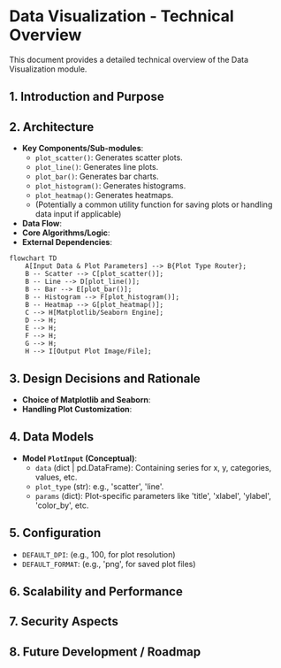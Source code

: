 # Data Visualization - Technical Overview

This document provides a detailed technical overview of the Data Visualization module.

## 1. Introduction and Purpose

<!-- TODO: Reiterate the module's core purpose from the main README, but with more technical depth. For example:
The Data Visualization module is responsible for generating a variety of common plot types (scatter, line, bar, histogram, heatmap) from provided datasets. It aims to offer a simple and consistent interface for other modules or users to quickly visualize data, primarily leveraging libraries like Matplotlib and Seaborn. It solves the problem of needing quick, scriptable, and reproducible visualizations within the Codomyrmex ecosystem.
-->

## 2. Architecture

<!-- TODO: Describe the internal architecture of the module. Include diagrams if helpful.
For example:
The module's architecture is straightforward, primarily centered around a `plotter.py` script or a set of functions that take data and plotting parameters as input and return or save plot images.
-->

- **Key Components/Sub-modules**:
  - `plot_scatter()`: Generates scatter plots.
  - `plot_line()`: Generates line plots.
  - `plot_bar()`: Generates bar charts.
  - `plot_histogram()`: Generates histograms.
  - `plot_heatmap()`: Generates heatmaps.
  - (Potentially a common utility function for saving plots or handling data input if applicable)
- **Data Flow**: 
  <!-- TODO: How does data move through the module? For example:
  Typically, structured data (e.g., pandas DataFrame, lists of numbers) and plot configuration parameters are passed to one of the plotting functions. The function then uses a plotting library (e.g., Matplotlib) to render the plot, which can then be returned as an image object or saved to a file.
  -->
- **Core Algorithms/Logic**: 
  <!-- TODO: Explain any complex algorithms or business logic central to the module. For example:
  The core logic involves mapping data columns to plot aesthetics (x-axis, y-axis, color, size, etc.) and calling the appropriate functions from the underlying plotting libraries. Error handling for invalid data formats or insufficient data for a chosen plot type is also a key aspect.
  -->
- **External Dependencies**: 
  <!-- TODO: List specific libraries or services it relies on and why. For example:
  - `matplotlib`: Core plotting library for 2D graphics.
  - `seaborn`: Higher-level interface for statistical graphics, built on Matplotlib.
  - `pandas`: For data manipulation and to handle input data structures (if DataFrames are a primary input).
  - `numpy`: For numerical operations, often a dependency of pandas and matplotlib.
  -->

```mermaid
flowchart TD
    A[Input Data & Plot Parameters] --> B{Plot Type Router};
    B -- Scatter --> C[plot_scatter()];
    B -- Line --> D[plot_line()];
    B -- Bar --> E[plot_bar()];
    B -- Histogram --> F[plot_histogram()];
    B -- Heatmap --> G[plot_heatmap()];
    C --> H[Matplotlib/Seaborn Engine];
    D --> H;
    E --> H;
    F --> H;
    G --> H;
    H --> I[Output Plot Image/File];
```
<!-- (Example Mermaid diagram - adapt as needed. The above is a more relevant example for this module) -->

## 3. Design Decisions and Rationale

<!-- TODO: Explain key design choices made during the development of this module and the reasons behind them. For example: -->

- **Choice of Matplotlib and Seaborn**: 
  <!-- TODO: Why was it selected over alternatives? For example:
  Matplotlib was chosen for its flexibility and widespread adoption, providing a solid foundation. Seaborn was added for its ease of use in creating common statistical plot types and for its aesthetically pleasing defaults. Alternatives like Plotly or Bokeh were considered but deemed potentially too heavy or complex for the initial requirements of simple, scriptable plots.
  -->
- **Handling Plot Customization**: 
  <!-- TODO: How does the current design address it? For example:
  The design aims for a balance between simplicity (predefined plot functions) and customization (allowing passthrough of common Matplotlib/Seaborn arguments like titles, labels, colors, etc., as detailed in the MCP Tool Specification).
  -->

## 4. Data Models

<!-- TODO: If the module works with significant data structures, describe them here. This might overlap with API specifications but can be more detailed from an internal perspective. For example:
The primary data models are the input structures expected by each plotting function. These are detailed in the `MCP_TOOL_SPECIFICATION.md` and generally involve:
- For X-Y plots (scatter, line): Lists or arrays for X and Y values.
- For bar charts: Lists for categories and corresponding values.
- For histograms: A single list or array of data.
- For heatmaps: A 2D array or matrix.
Pandas DataFrames might be an accepted input format for convenience, with column names used to specify data for different axes/attributes.
-->

- **Model `PlotInput` (Conceptual)**:
  - `data` (dict | pd.DataFrame): Containing series for x, y, categories, values, etc.
  - `plot_type` (str): e.g., 'scatter', 'line'.
  - `params` (dict): Plot-specific parameters like 'title', 'xlabel', 'ylabel', 'color_by', etc.

## 5. Configuration

<!-- TODO: Detail any advanced or internal configuration options not typically exposed in the main README or usage examples. How do these configurations affect the module's behavior?
For a visualization module, this might include:
- Default image resolution or output format (e.g., PNG, SVG).
- Default color palettes or style sheets.
These are likely set within the `plotter.py` or related configuration files.
-->

- `DEFAULT_DPI`: (e.g., 100, for plot resolution)
- `DEFAULT_FORMAT`: (e.g., 'png', for saved plot files)

## 6. Scalability and Performance

<!-- TODO: Discuss how the module is designed to scale and perform under load. Any known limitations or bottlenecks?
For example:
Performance is largely dependent on the size of the input data and the complexity of the plots generated by Matplotlib/Seaborn. For extremely large datasets, generating plots can be memory and CPU intensive. The module itself doesn't introduce significant overhead beyond the capabilities of these libraries. No specific distributed processing is implemented; it operates on a single-node basis per call.
-->

## 7. Security Aspects

<!-- TODO: Elaborate on security considerations specific to this module's design and implementation, beyond what's in the MCP tool spec if applicable.
For example:
Security risks are minimal for a data visualization module that primarily processes data and generates images.
- Input validation should sanitize any text inputs used for titles, labels, or filenames to prevent injection attacks if these are dynamically generated from less trusted sources (though this is less common for internal tools).
- Ensure that file saving operations are restricted to designated output directories and do not allow arbitrary path traversal.
The primary concern is resource exhaustion if very large datasets are processed, which should be handled by the calling environment or through input size limits.
-->

## 8. Future Development / Roadmap

<!-- TODO: Outline potential future enhancements or areas of development for this module. For example:
- Support for more plot types (e.g., 3D plots, network graphs).
- Interactive plot generation (e.g., using libraries like Bokeh or Plotly for web-based UIs).
- More sophisticated styling and theming options.
- Integration with a data storage backend for retrieving data to plot.
--> 